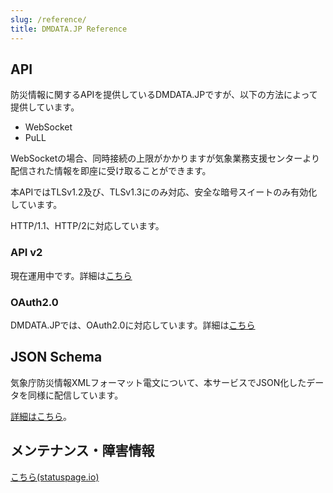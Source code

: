 ```yaml
---
slug: /reference/
title: DMDATA.JP Reference
---
```


## API

防災情報に関するAPIを提供しているDMDATA.JPですが、以下の方法によって提供しています。

* WebSocket
* PuLL

WebSocketの場合、同時接続の上限がかかりますが気象業務支援センターより配信された情報を即座に受け取ることができます。

本APIではTLSv1.2及び、TLSv1.3にのみ対応、安全な暗号スイートのみ有効化しています。

HTTP/1.1、HTTP/2に対応しています。

### API v2

現在運用中です。詳細は[こちら](/docs/reference/api/v2/index.md)

### OAuth2.0

DMDATA.JPでは、OAuth2.0に対応しています。詳細は[こちら](/docs/reference/oauth2/v1/index.md)

## JSON Schema

気象庁防災情報XMLフォーマット電文について、本サービスでJSON化したデータを同様に配信しています。

[詳細はこちら](/docs/reference/conversion/json/index.md)。

## メンテナンス・障害情報

[こちら(statuspage.io)](https://dmdata.statuspage.io)
